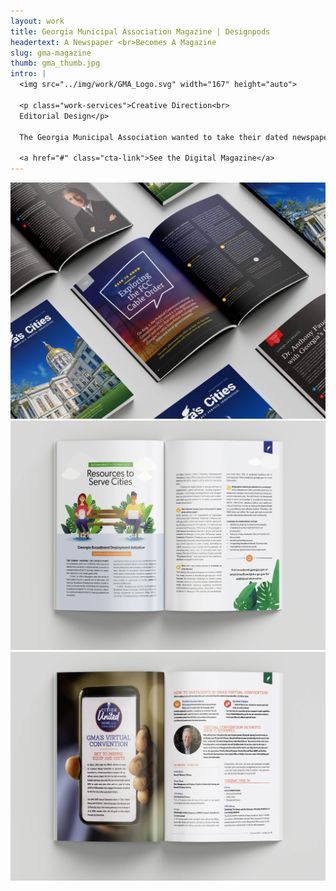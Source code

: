 ```yaml
---
layout: work
title: Georgia Municipal Association Magazine | Designpods
headertext: A Newspaper <br>Becomes A Magazine
slug: gma-magazine
thumb: gma_thumb.jpg
intro: |
  <img src="../img/work/GMA_Logo.svg" width="167" height="auto">

  <p class="work-services">Creative Direction<br>
  Editorial Design</p>

  The Georgia Municipal Association wanted to take their dated newspaper and update it to a more visual and modern magazine. The Georgia Municipal Association wanted to take their dated newspaper and update it to a more visual and contemporary magazine. The 52-page magazine is sent to members all over the state. The magazine needed to fill on brand and audience while still be engaging and easy to read.

  <a href="#" class="cta-link">See the Digital Magazine</a>
---
```


![](../img/work/GMA_Magazine_1.jpg)
![](../img/work/GMA_Magazine_2.jpg)
![](../img/work/GMA_Magazine_3.jpg)
